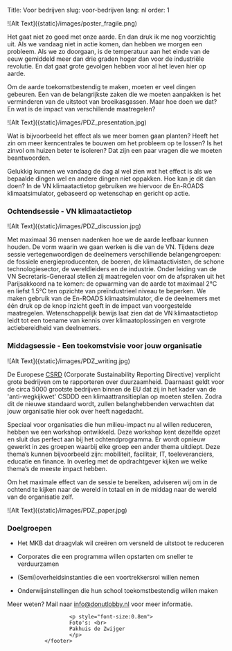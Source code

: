 Title: Voor bedrijven
slug: voor-bedrijven
lang: nl
order: 1

<side-block>
  <side-content>
    ![Alt Text]({static}/images/poster_fragile.png)
  </side-content>
</side-block>

Het gaat niet zo goed met onze aarde. En dan druk ik me nog voorzichtig uit. Als we vandaag niet in actie komen, dan hebben we morgen een probleem. Als we zo doorgaan, is de temperatuur aan het einde van de eeuw gemiddeld meer dan drie graden hoger dan voor de industriële revolutie. En dat gaat grote gevolgen hebben voor al het leven hier op aarde.

Om de aarde toekomstbestendig te maken, moeten er veel dingen gebeuren. Een van de belangrijkste zaken die we moeten aanpakken is het verminderen van de uitstoot van broeikasgassen. Maar hoe doen we dat? En wat is de impact van verschillende maatregelen?

<side-block>
  <side-content>
    ![Alt Text]({static}/images/PDZ_presentation.jpg)
  </side-content>
</side-block>

Wat is bijvoorbeeld het effect als we meer bomen gaan planten? Heeft het zin om meer kerncentrales te bouwen om het probleem op te lossen? Is het zinvol om huizen beter te isoleren? Dat zijn een paar vragen die we moeten beantwoorden.

Gelukkig kunnen we vandaag de dag al wel zien wat het effect is als we bepaalde dingen wel en andere dingen niet oppakken. Hoe kan je dit dan doen? In de VN klimaatactietop gebruiken we hiervoor de En-ROADS klimaatsimulator, gebaseerd op wetenschap en gericht op actie.

### Ochtendsessie - VN klimaatactietop

<side-block>
  <side-content>
    ![Alt Text]({static}/images/PDZ_discussion.jpg)
  </side-content>
</side-block>

Met maximaal 36 mensen nadenken hoe we de aarde leefbaar kunnen houden. De vorm waarin we gaan werken is die van de VN. Tijdens deze sessie vertegenwoordigen de deelnemers verschillende belangengroepen: de fossiele energieproducenten, de boeren, de klimaatactivisten, de schone technologiesector, de wereldleiders en de industrie. Onder leiding van de VN Secretaris-Generaal stellen zij maatregelen voor om de afspraken uit het Parijsakkoord na te komen: de opwarming van de aarde tot maximaal 2°C en liefst 1.5°C ten opzichte van preïndustrieel niveau te beperken. We maken gebruik van de En-ROADS klimaatsimulator, die de deelnemers met één druk op de knop inzicht geeft in de impact van voorgestelde maatregelen. Wetenschappelijk bewijs laat zien dat de VN klimaatactietop leidt tot een toename van kennis over klimaatoplossingen en vergrote actiebereidheid van deelnemers.


### Middagsessie - Een toekomstvisie voor jouw organisatie

<side-block>
  <side-content>
    ![Alt Text]({static}/images/PDZ_writing.jpg)
  </side-content>
</side-block>

De Europese [CSRD](https://finance.ec.europa.eu/capital-markets-union-and-financial-markets/company-reporting-and-auditing/company-reporting/corporate-sustainability-reporting_en) (Corporate Sustainability Reporting Directive)
verplicht grote bedrijven om te rapporteren over duurzaamheid. Daarnaast geldt voor de circa 5000 grootste bedrijven binnen de EU dat zij in het kader van de 'anti-wegkijkwet' CSDDD een klimaattransitieplan op moeten stellen. Zodra dit de nieuwe standaard wordt, zullen belanghebbenden verwachten dat jouw organisatie hier ook over heeft nagedacht.

Speciaal voor organisaties die hun milieu-impact nu al willen reduceren, hebben we een workshop ontwikkeld. Deze workshop kent dezelfde opzet en sluit dus perfect aan bij het ochtendprogramma.
Er wordt opnieuw gewerkt in zes groepen waarbij elke groep een ander thema uitdiept. Deze thema’s kunnen bijvoorbeeld zijn: mobiliteit, facilitair, IT, toeleveranciers, educatie en finance. In overleg met de opdrachtgever kijken we welke thema’s de meeste impact hebben.

Om het maximale effect van de sessie te bereiken, adviseren wij om in de ochtend te kijken naar de wereld in totaal en in de middag naar de wereld van de organisatie zelf.

<side-block>
  <side-content>
    ![Alt Text]({static}/images/PDZ_paper.jpg)
  </side-content>
</side-block>

### Doelgroepen

*	Het MKB dat draagvlak wil creëren om versneld de uitstoot te reduceren

*	Corporates die een programma willen opstarten om sneller te verduurzamen

*	(Semi)overheidsinstanties die een voortrekkersrol willen nemen

*	Onderwijsinstellingen die hun school toekomstbestendig willen maken

Meer weten? Mail naar [info@donutlobby.nl](mailto:info@donutlobby.nl) voor meer informatie.



 <footer id="contentinfo" class="body">


                        <p style="font-size:0.8em">
                        Foto's: <br>
                        Pakhuis de Zwijger
                        </p>
                </footer>

